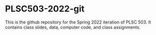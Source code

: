 # PLSC503-2022-git

This is the github repository for the Spring 2022 iteration of PLSC 503. It contains class slides, data, computer code, and class assignments.
